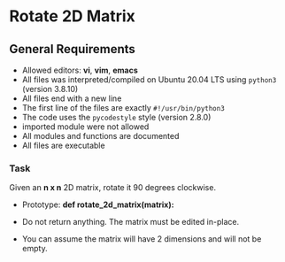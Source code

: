 # Rotate 2D Matrix

## General Requirements
- Allowed editors: **vi**, **vim**, **emacs**
- All files was interpreted/compiled on Ubuntu 20.04 LTS using ``python3`` (version 3.8.10)
- All files end with a new line
- The first line of the files are exactly ``#!/usr/bin/python3``
- The code uses the ``pycodestyle`` style (version 2.8.0)
- imported module were not allowed
- All modules and functions are documented
- All files are executable

### Task
Given an **n x n** 2D matrix, rotate it 90 degrees clockwise.

- Prototype: **def rotate_2d_matrix(matrix):**

- Do not return anything. The matrix must be edited in-place.

- You can assume the matrix will have 2 dimensions and will not be empty.